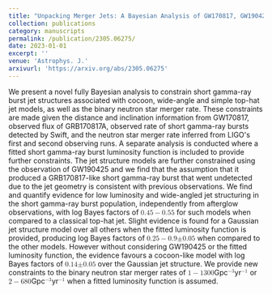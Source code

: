 ```yaml
---
title: "Unpacking Merger Jets: A Bayesian Analysis of GW170817, GW190425 and Electromagnetic Observations of Short Gamma-Ray Bursts"
collection: publications
category: manuscripts
permalink: /publication/2305.06275/
date: 2023-01-01
excerpt: ''
venue: 'Astrophys. J.'
arxivurl: 'https://arxiv.org/abs/2305.06275'
---
```

<p>We present a novel fully Bayesian analysis to constrain short gamma-ray burst jet structures associated with cocoon, wide-angle and simple top-hat jet models, as well as the binary neutron star merger rate. These constraints are made given the distance and inclination information from GW170817, observed flux of GRB170817A, observed rate of short gamma-ray bursts detected by Swift, and the neutron star merger rate inferred from LIGO's first and second observing runs. A separate analysis is conducted where a fitted short gamma-ray burst luminosity function is included to provide further constraints. The jet structure models are further constrained using the observation of GW190425 and we find that the assumption that it produced a GRB170817-like short gamma-ray burst that went undetected due to the jet geometry is consistent with previous observations. We find and quantify evidence for low luminosity and wide-angled jet structuring in the short gamma-ray burst population, independently from afterglow observations, with log Bayes factors of <math xmlns="http://www.w3.org/1998/Math/MathML" display="inline"><mrow><mn>0.45</mn><mrow><mo>&#x02212;</mo></mrow><mn>0.55</mn></mrow></math> for such models when compared to a classical top-hat jet. Slight evidence is found for a Gaussian jet structure model over all others when the fitted luminosity function is provided, producing log Bayes factors of <math xmlns="http://www.w3.org/1998/Math/MathML" display="inline"><mrow><mn>0.25</mn><mrow><mo>&#x02212;</mo></mrow><mn>0.9</mn><mi>&#x000B1;</mi><mn>0.05</mn></mrow></math> when compared to the other models. However without considering GW190425 or the fitted luminosity function, the evidence favours a cocoon-like model with log Bayes factors of <math xmlns="http://www.w3.org/1998/Math/MathML" display="inline"><mrow><mn>0.14</mn><mi>&#x000B1;</mi><mn>0.05</mn></mrow></math> over the Gaussian jet structure. We provide new constraints to the binary neutron star merger rates of <math xmlns="http://www.w3.org/1998/Math/MathML" display="inline"><mrow><mn>1</mn><mrow><mo>&#x02212;</mo></mrow><mn>1300</mn></mrow></math>Gpc<math xmlns="http://www.w3.org/1998/Math/MathML" display="inline"><mrow><msup><mi /><mrow><mo>&#x02212;</mo><mn>3</mn></mrow></msup></mrow></math>yr<math xmlns="http://www.w3.org/1998/Math/MathML" display="inline"><mrow><msup><mi /><mrow><mo>&#x02212;</mo><mn>1</mn></mrow></msup></mrow></math> or <math xmlns="http://www.w3.org/1998/Math/MathML" display="inline"><mrow><mn>2</mn><mrow><mo>&#x02212;</mo></mrow><mn>680</mn></mrow></math>Gpc<math xmlns="http://www.w3.org/1998/Math/MathML" display="inline"><mrow><msup><mi /><mrow><mo>&#x02212;</mo><mn>3</mn></mrow></msup></mrow></math>yr<math xmlns="http://www.w3.org/1998/Math/MathML" display="inline"><mrow><msup><mi /><mrow><mo>&#x02212;</mo><mn>1</mn></mrow></msup></mrow></math> when a fitted luminosity function is assumed.</p>

